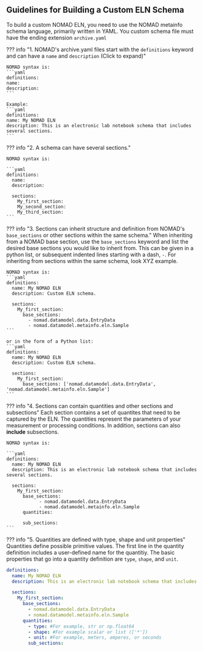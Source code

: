 ## Guidelines for Building a Custom ELN Schema

To build a custom NOMAD ELN, you need to use the NOMAD metainfo schema language, primarily written in YAML. You custom schema file must have the ending extension `archive.yaml`

??? info "1. NOMAD's archive.yaml files start with the `definitions` keyword and can have a `name` and `description` (Click to expand)"
    
    NOMAD syntax is:
    ```yaml
    definitions:
    name:
    description:
    ```

    Example:
    ```yaml
    definitions:
    name: My NOMAD ELN
    description: This is an electronic lab notebook schema that includes several sections.
    ```
??? info "2. A schema can have several sections."

    NOMAD syntax is:

    ```yaml
    definitions:
      name:
      description: 

      sections:
        My_first_section:
        My_second_section:
        My_third_section:
    ```


??? info "3. Sections can inherit structure and definition from NOMAD's `base_sections` or other sections within the same schema."
    When inheriting from a NOMAD base section, use the `base_sections` keyword and list the desired base sections you would like to inherit from. This can be given in a python list, or subsequent indented lines starting with a dash, `-`. For inheriting from sections within the same schema, look XYZ example.

    NOMAD syntax is:
    ```yaml
    definitions:
      name: My NOMAD ELN
      description: Custom ELN schema.

      sections:
        My_first_section:
          base_sections:
            - nomad.datamodel.data.EntryData
            - nomad.datamodel.metainfo.eln.Sample
    ```

    or in the form of a Python list:
    ```yaml
    definitions:
      name: My NOMAD ELN
      description: Custom ELN schema.

      sections:
        My_first_section:
          base_sections: ['nomad.datamodel.data.EntryData', 'nomad.datamodel.metainfo.eln.Sample']
    ``` 

??? info "4. Sections can contain quantities and other sections and subsections"
    Each section contains a set of quantites that need to be captured by the ELN. The quantities represent the parameters of your measurement or processing conditions. In addition, sections can also **include** subsections. 

    NOMAD syntax is:

    ```yaml
    definitions:
      name: My NOMAD ELN
      description: This is an electronic lab notebook schema that includes several sections.

      sections:
        My_first_section:
          base_sections:
                - nomad.datamodel.data.EntryData
                - nomad.datamodel.metainfo.eln.Sample
          quantities:

          sub_sections:
    ```


??? info "5. Quantities are defined with type, shape and unit properties"
    Quantities define possible primitive values. The first line in the quantity definition includes a user-defined name for the quantitiy. The basic properties that go into a quantity definition are `type`, `shape`, and `unit`.

```yaml
definitions:
  name: My NOMAD ELN
  description: This is an electronic lab notebook schema that includes several sections.

  sections:
    My_first_section:
      base_sections:
        - nomad.datamodel.data.EntryData
        - nomad.datamodel.metainfo.eln.Sample
      quantities:
        - type: #For example, str or np.float64
        - shape: #For example scalar or list (['*'])
        - unit: #For example, meters, amperes, or seconds
        sub_sections:
```